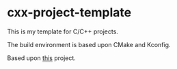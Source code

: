 # cxx-project-template

This is my template for C/C++ projects.

The build environment is based upon CMake and Kconfig.

Based upon [this](https://github.com/jameswalmsley/cmake-kconfig) project.
